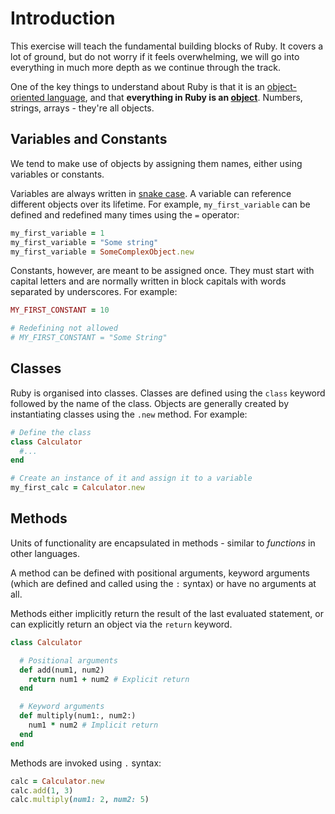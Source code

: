 # Introduction

This exercise will teach the fundamental building blocks of Ruby.
It covers a lot of ground, but do not worry if it feels overwhelming, we will go into everything in much more depth as we continue through the track.

One of the key things to understand about Ruby is that it is an [object-oriented language][object-oriented-programming], and that **everything in Ruby is an [object][object]**. Numbers, strings, arrays - they're all objects.

## Variables and Constants

We tend to make use of objects by assigning them names, either using variables or constants.

Variables are always written in [snake case][snake-case].
A variable can reference different objects over its lifetime.
For example, `my_first_variable` can be defined and redefined many times using the `=` operator:

```ruby
my_first_variable = 1
my_first_variable = "Some string"
my_first_variable = SomeComplexObject.new
```

Constants, however, are meant to be assigned once.
They must start with capital letters and are normally written in block capitals with words separated by underscores.
For example:

```ruby
MY_FIRST_CONSTANT = 10

# Redefining not allowed
# MY_FIRST_CONSTANT = "Some String"
```

## Classes

Ruby is organised into classes.
Classes are defined using the `class` keyword followed by the name of the class.
Objects are generally created by instantiating classes using the `.new` method.
For example:

```ruby
# Define the class
class Calculator
  #...
end

# Create an instance of it and assign it to a variable
my_first_calc = Calculator.new
```

## Methods

Units of functionality are encapsulated in methods - similar to _functions_ in other languages.

A method can be defined with positional arguments, keyword arguments (which are defined and called using the `:` syntax) or have no arguments at all.

Methods either implicitly return the result of the last evaluated statement, or can explicitly return an object via the `return` keyword.

```ruby
class Calculator

  # Positional arguments
  def add(num1, num2)
    return num1 + num2 # Explicit return
  end

  # Keyword arguments
  def multiply(num1:, num2:)
    num1 * num2 # Implicit return
  end
end
```

Methods are invoked using `.` syntax:

```ruby
calc = Calculator.new
calc.add(1, 3)
calc.multiply(num1: 2, num2: 5)
```

[object-oriented-programming]: https://ruby-doc.org/docs/ruby-doc-bundle/UsersGuide/rg/oothinking.html
[object]: https://github.com/exercism/v3/blob/main/reference/concepts/objects.md
[snake-case]: https://en.wikipedia.org/wiki/Snake_case